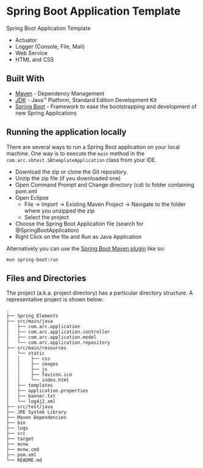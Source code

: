 # Spring Boot Application Template

Spring Boot Application Template

- Actuator
- Logger (Console, File, Mail)
- Web Service
- HTML and CSS

## Built With

* [Maven](https://maven.apache.org/) - Dependency Management
* [JDK](http://www.oracle.com/technetwork/java/javase/downloads/jdk8-downloads-2133151.html) - Java™ Platform, Standard Edition Development Kit 
* [Spring Boot](https://spring.io/projects/spring-boot) - Framework to ease the bootstrapping and development of new Spring Applications

## Running the application locally

There are several ways to run a Spring Boot application on your local machine. One way is to execute the `main` method in the `com.arc.sbtest.SBtemplateApplication` class from your IDE.

- Download the zip or clone the Git repository.
- Unzip the zip file (if you downloaded one)
- Open Command Prompt and Change directory (cd) to folder containing pom.xml
- Open Eclipse 
   - File -> Import -> Existing Maven Project -> Navigate to the folder where you unzipped the zip
   - Select the project
- Choose the Spring Boot Application file (search for @SpringBootApplication)
- Right Click on the file and Run as Java Application

Alternatively you can use the [Spring Boot Maven plugin](https://docs.spring.io/spring-boot/docs/current/reference/html/build-tool-plugins-maven-plugin.html) like so:

```shell
mvn spring-boot:run
```

## Files and Directories

The project (a.k.a. project directory) has a particular directory structure. A representative project is shown below:

```
.
├── Spring Elements
├── src/main/java
│   ├── com.arc.application
│   ├── com.arc.application.controller
│   ├── com.arc.application.model
│   └── com.arc.application.repository
├── src/main/resources
│   └── static
│   │    ├── css
│   │    ├── images
│   │    ├── js
│   │    ├── favicon.ico
│   │    └── index.html
│   ├── templates
│   ├── application.properties
│   ├── banner.txt
│   └── log4j2.xml
├── src/test/java
├── JRE System Library
├── Maven Dependencies
├── bin
├── logs
├── src
├── target
├── mvnw
├── mvnw.cmd
├── pom.xml
└── README.md
```